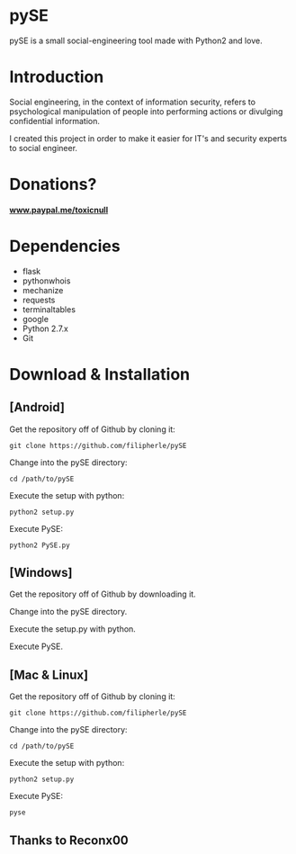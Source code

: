 # pySE
pySE is a small social-engineering tool made with Python2 and love.

# Introduction

Social engineering, in the context of information security, refers to psychological manipulation of people into performing actions or divulging confidential information.

I created this project in order to make it easier for IT's and security experts to social engineer.

# Donations?
#### www.paypal.me/toxicnull

# Dependencies

* flask
* pythonwhois
* mechanize
* requests
* terminaltables
* google
* Python 2.7.x
* Git

# Download & Installation
## [Android]

Get the repository off of Github by cloning it:

    git clone https://github.com/filipherle/pySE

Change into the pySE directory:

    cd /path/to/pySE

Execute the setup with python:

    python2 setup.py
    
Execute PySE:

    python2 PySE.py

## [Windows]

Get the repository off of Github by downloading it.

Change into the pySE directory.

Execute the setup.py with python.
    
Execute PySE.

## [Mac & Linux]
Get the repository off of Github by cloning it:

    git clone https://github.com/filipherle/pySE

Change into the pySE directory:

    cd /path/to/pySE

Execute the setup with python:

    python2 setup.py
    
Execute PySE:

    pyse
    
## Thanks to Reconx00 
